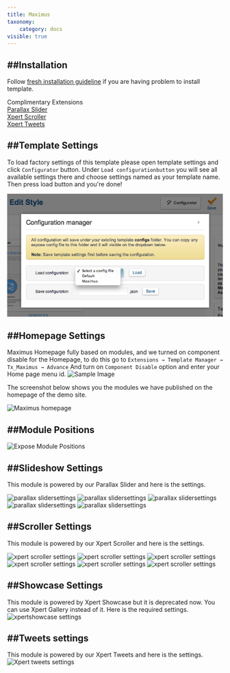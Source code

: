 ```yaml
---
title: Maximus
taxonomy:
    category: docs
visible: true
---
```


##Installation
----------
Follow [fresh installation guideline](http://www.themexpert.com/documentation/expose-framework/getting-started) if you are having problem to install template.


<div class="row">
	<div class="col-md-12">
		<div class="panel panel-primary">
  <!-- Default panel contents -->
  <div class="panel-heading">Complimentary Extensions</div>

  <!-- List group -->
  <div class="list-group">
    <div><a class="list-group-item" href="http://www.themexpert.com/joomla-extensions/parallax-slider">Parallax Slider</a></div>
    <div><a class="list-group-item" href="http://www.themexpert.com/joomla-extensions/xpert-scroller">Xpert Scroller</a></div>
    <div><a class="list-group-item" href="http://www.themexpert.com/joomla-extensions/xpert-tweets">Xpert Tweets</a></div>
  </div>
</div>
	</div>
</div>

##Template Settings
----------
To load factory settings of this template please open template settings and click `Configurator` button. Under `Load configurationbutton` you will see all available settings there and choose settings named as your template name. Then press load button and you're done!

![Sample Image](load-configuration.png)


##Homepage Settings
----------
Maximus Homepage fully based on modules, and we turned on component disable for the Homepage, to do this go to
```Extensions → Template Manager → Tx_Maximus → Advance```
And turn on <code>Component Disable</code> option and enter your Home page menu id.
![Sample Image](component-disable.jpg)

The screenshot below shows you the modules we have published on the homepage of the demo site. 

![Maximus homepage](home.png)


##Module Positions
----------
![Expose Module Positions](https://s3.amazonaws.com/expose/positions_map.jpg)

##Slideshow Settings
----------
This module is powered by our Parallax Slider and here is the settings.

![parallax slidersettings](parallaxslider1.png)
![parallax slidersettings](parallaxslider2.png)
![parallax slidersettings](parallaxslider3.png)
![parallax slidersettings](parallaxslider4.png)
![parallax slidersettings](parallaxslider5.png)



##Scroller Settings
----------
This module is powered by our Xpert Scroller and here is the settings.

![xpert scroller settings](scroller-settings1.png)
![xpert scroller settings](scroller-settings2.png)
![xpert scroller settings](scroller-settings3.png)
![xpert scroller settings](scroller-settings4.png)
![xpert scroller settings](scroller-settings5.png)
![xpert scroller settings](scroller-settings6.png)



##Showcase Settings
----------
This module is powered by Xpert Showcase but it is deprecated now. You can use Xpert Gallery instead of it. Here is the required settings.
![xpertshowcase settings](xpertshowcase.jpg)


##Tweets settings
----------
This module is powered by our Xpert Tweets and here is the settings.
![Xpert tweets settings](xperttweets.png)
